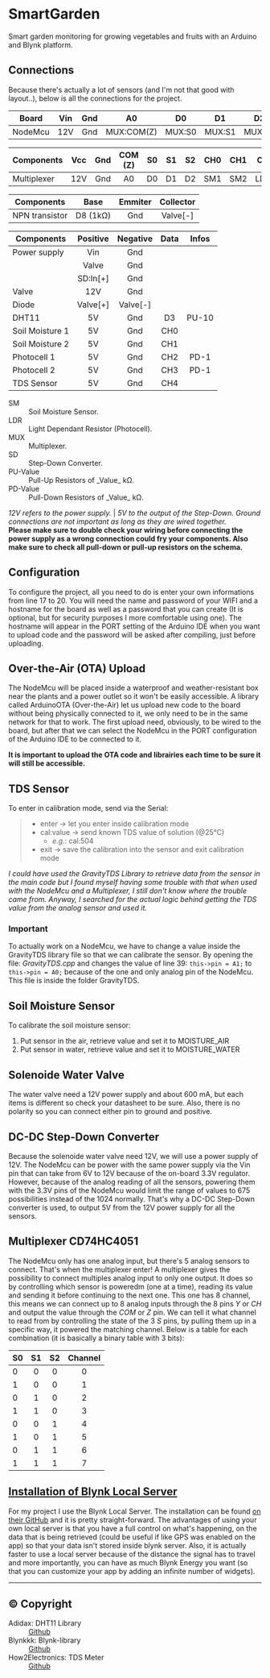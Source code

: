 # SmartGarden

Smart garden monitoring for growing vegetables and fruits with an Arduino and Blynk platform.

## Connections

Because there's actually a lot of sensors (and I'm not that good with layout..), below is all the connections for the project.

| Board   | Vin | Gnd |     A0     |   D0   |   D1   |   D2   |     D3     |    D8    |
| ------- | :-: | :-: | :--------: | :----: | :----: | :----: | :--------: | :------: |
| NodeMcu | 12V | Gnd | MUX:COM(Z) | MUX:S0 | MUX:S1 | MUX:S2 | DHT11:Data | NPN:Base |

| Components  | Vcc | Gnd | COM (Z) | S0  | S1  | S2  | CH0 | CH1 | CH2  | CH3  | CH4 |
| ----------- | :-: | :-: | :-----: | :-: | :-: | :-: | :-: | :-: | :--: | :--: | :-: |
| Multiplexer | 12V | Gnd |   A0    | D0  | D1  | D2  | SM1 | SM2 | LDR1 | LDR2 | TDS |

| Components     |   Base   | Emmiter | Collector |
| -------------- | :------: | :-----: | :-------: |
| NPN transistor | D8 (1kΩ) |   Gnd   | Valve[-]  |

| Components      | Positive | Negative | Data | Infos |
| --------------- | :------: | :------: | :--: | :---: |
| Power supply    |   Vin    |   Gnd    |      |       |
|                 |  Valve   |   Gnd    |      |       |
|                 | SD:In[+] |   Gnd    |      |       |
| Valve           |   12V    |   Gnd    |      |       |
| Diode           | Valve[+] | Valve[-] |      |       |
| DHT11           |    5V    |   Gnd    |  D3  | PU-10 |
| Soil Moisture 1 |    5V    |   Gnd    | CH0  |       |
| Soil Moisture 2 |    5V    |   Gnd    | CH1  |       |
| Photocell 1     |    5V    |   Gnd    | CH2  | PD-1  |
| Photocell 2     |    5V    |   Gnd    | CH3  | PD-1  |
| TDS Sensor      |    5V    |   Gnd    | CH4  |       |

<dl>
  <dt>SM</dt>
  <dd>Soil Moisture Sensor.</dd>
  <dt>LDR</dt>
  <dd>Light Dependant Resistor (Photocell).</dd>
  <dt>MUX</dt>
  <dd>Multiplexer.</dd>
  <dt>SD</dt>
  <dd>Step-Down Converter.</dd>
  <dt>PU-Value</dt>
  <dd>Pull-Up Resistors of _Value_ kΩ.</dd>
  <dt>PD-Value</dt>
  <dd>Pull-Down Resistors of _Value_ kΩ.</dd>
</dl>

_12V refers to the power supply._ | _5V to the output of the Step-Down._
_Ground connections are not important as long as they are wired together._ <br>
**Please make sure to double check your wiring before connecting the power supply as a wrong connection could fry your components. Also make sure to check all pull-down or pull-up resistors on the schema.**

## Configuration

To configure the project, all you need to do is enter your own informations from line 17 to 20. You will need the name and password of your WIFI and a hostname for the board as well as a password that you can create (It is optional, but for security purposes I more comfortable using one).
The hostname will appear in the PORT setting of the Arduino IDE when you want to upload code and the password will be asked after compiling, just before uploading.

## Over-the-Air (OTA) Upload

The NodeMcu will be placed inside a waterproof and weather-resistant box near the plants and a power outlet so it won't be
easily accessible. A library called ArduinoOTA (Over-the-Air) let us upload new code to the board without being physically
connected to it, we only need to be in the same network for that to work.
The first upload need, obviously, to be wired to the board, but after that we can select the NodeMcu in the PORT configuration of the Arduino IDE to be connected to it.

**It is important to upload the OTA code and librairies each time to be sure it will still be accessible.**

## TDS Sensor

To enter in calibration mode, send via the Serial:

> - enter -> let you enter inside calibration mode
> - cal:value -> send known TDS value of solution (@25°C)
>   - _e.g._: cal:504
> - exit -> save the calibration into the sensor and exit calibration mode

_I could have used the GravityTDS Library to retrieve data from the sensor in the main code but I found myself having some trouble with that when used with the NodeMcu and a Multiplexer, I still don't know where the trouble came from. Anyway, I searched for the actual logic behind getting the TDS value from the analog sensor and used it._

### Important

To actually work on a NodeMcu, we have to change a value inside the GravityTDS library file so that we can calibrate the sensor. By opening the file: _GravityTDS.cpp_ and changes the value of line 39: `this->pin = A1;` to `this->pin = A0;` because of the one and only analog pin of the NodeMcu.
This file is inside the folder GravityTDS.

## Soil Moisture Sensor

To calibrate the soil moisture sensor:

1. Put sensor in the air, retrieve value and set it to MOISTURE_AIR
2. Put sensor in water, retrieve value and set it to MOISTURE_WATER

## Solenoide Water Valve

The water valve need a 12V power supply and about 600 mA, but each items is different
so check your datasheet to be sure. Also, there is no polarity so you can connect either pin
to ground and positive.

## DC-DC Step-Down Converter

Because the solenoide water valve need 12V, we will use a power supply of 12V.
The NodeMcu can be power with the same power supply via the Vin pin that can take
from 6V to 12V because of the on-board 3.3V regulator.
However, because of the analog reading of all the sensors, powering them with the 3.3V
pins of the NodeMcu would limit the range of values to 675 possibilities instead of the
1024 normally. That's why a DC-DC Step-Down converter is used, to output 5V from the 12V
power supply for all the sensors.

## Multiplexer CD74HC4051

The NodeMcu only has one analog input, but there's 5 analog sensors to connect. That's when the multiplexer enter!
A multiplexer gives the possibility to connect multiples analog input to only one output. It does so by controlling which
sensor is poweredm (one at a time), reading its value and sending it before continuing to the next one.
This one has 8 channel, this means we can connect up to 8 analog inputs through the 8 pins _Y_ or _CH_ and output the value
through the _COM_ or _Z_ pin. We can tell it what channel to read from by controlling the state of the 3 _S_ pins, by pulling them
up in a specific way, it powered the matching channel.
Below is a table for each combination (it is basically a binary table with 3 bits):

| S0  | S1  | S2  | Channel |
| --- | :-: | :-: | :-----: |
| 0   |  0  |  0  |    0    |
| 1   |  0  |  0  |    1    |
| 0   |  1  |  0  |    2    |
| 1   |  1  |  0  |    3    |
| 0   |  0  |  1  |    4    |
| 1   |  0  |  1  |    5    |
| 0   |  1  |  1  |    6    |
| 1   |  1  |  1  |    7    |

## [Installation of Blynk Local Server](https://github.com/blynkkk/blynk-server)

For my project I use the Blynk Local Server. The installation can be found [on their GitHub](https://github.com/blynkkk/blynk-server) and it is pretty straight-forward.
The advantages of using your own local server is that you have a full control on what's happening, on the data that is being retrieved (could be
useful if like GPS was enabled on the app) so that your data isn't stored inside blynk server. Also, it is actually faster to use a local server
because of the distance the signal has to travel and more importantly, you can have as much Blynk Energy you want (so that you can customize your app by
adding an infinite number of widgets).

---

## © Copyright

<dl>
  <dt>Adidax: DHT11 Library</dt>
  <dd><a href="https://github.com/adidax/dht11">Github</a></dd>
  <dt>Blynkkk: Blynk-library</dt>
  <dd><a href="https://github.com/blynkkk/blynk-library">Github</a></dd>
  <dt>How2Electronics: TDS Meter</dt>
  <dd><a href="https://how2electronics.com/iot-based-tds-meter-using-esp8266-for-water-quality-monitoring/">Github</a></dd>
</dl>
